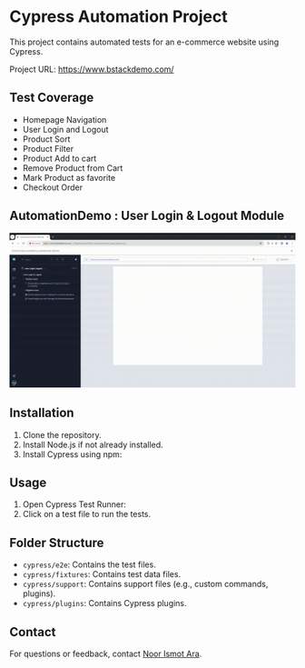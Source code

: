 # Cypress Automation Project
This project contains automated tests for an e-commerce website using Cypress.

Project URL: https://www.bstackdemo.com/

## Test Coverage
- Homepage Navigation
- User Login and Logout
- Product Sort
- Product Filter
- Product Add to cart
- Remove Product from Cart
- Mark Product as favorite
- Checkout Order

## AutomationDemo : User Login & Logout Module
![User Login and Logout Automation Demo](cypress/downloads/CypressAutomationEcommerce.gif)


## Installation
1. Clone the repository.
2. Install Node.js if not already installed.
3. Install Cypress using npm:

## Usage
1. Open Cypress Test Runner:
2. Click on a test file to run the tests.

## Folder Structure
- `cypress/e2e`: Contains the test files.
- `cypress/fixtures`: Contains test data files.
- `cypress/support`: Contains support files (e.g., custom commands, plugins).
- `cypress/plugins`: Contains Cypress plugins.

## Contact
For questions or feedback, contact [Noor Ismot Ara](mailto:ara.noor.ismot@gmail.com).

